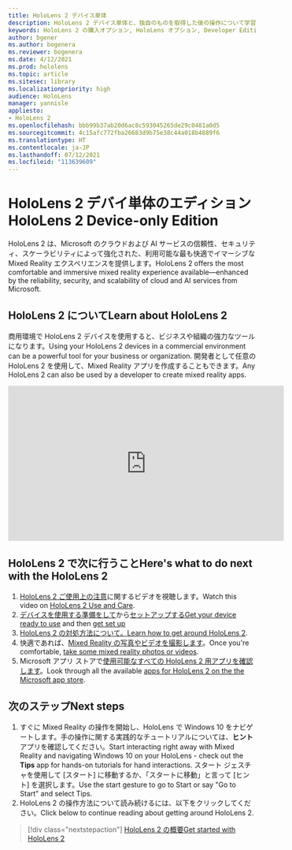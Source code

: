 ```yaml
---
title: HoloLens 2 デバイス単体
description: HoloLens 2 デバイス単体と、独自のものを取得した後の操作について学習します。
keywords: HoloLens 2 の購入オプション, HoloLens オプション, Developer Edition
author: bgener
ms.author: bogenera
ms.reviewer: bogenera
ms.date: 4/12/2021
ms.prod: hololens
ms.topic: article
ms.sitesec: library
ms.localizationpriority: high
audience: HoloLens
manager: yannisle
appliesto:
- HoloLens 2
ms.openlocfilehash: bbb99b37ab20d6ac8c593045265de29c0481a0d5
ms.sourcegitcommit: 4c15afc772fba26683d9b75e38c44a018b4889f6
ms.translationtype: HT
ms.contentlocale: ja-JP
ms.lasthandoff: 07/12/2021
ms.locfileid: "113639609"
---
```

# <a name="hololens-2-device-only-edition"></a><span data-ttu-id="cd84b-104">HoloLens 2 デバイ単体のエディション</span><span class="sxs-lookup"><span data-stu-id="cd84b-104">HoloLens 2 Device-only Edition</span></span>

<span data-ttu-id="cd84b-105">HoloLens 2 は、Microsoft のクラウドおよび AI サービスの信頼性、セキュリティ、スケーラビリティによって強化された、利用可能な最も快適でイマーシブな Mixed Reality エクスペリエンスを提供します。</span><span class="sxs-lookup"><span data-stu-id="cd84b-105">HoloLens 2 offers the most comfortable and immersive mixed reality experience available—enhanced by the reliability, security, and scalability of cloud and AI services from Microsoft.</span></span>

## <a name="learn-about-hololens-2"></a><span data-ttu-id="cd84b-106">HoloLens 2 について</span><span class="sxs-lookup"><span data-stu-id="cd84b-106">Learn about HoloLens 2</span></span>
<span data-ttu-id="cd84b-107">商用環境で HoloLens 2 デバイスを使用すると、ビジネスや組織の強力なツールになります。</span><span class="sxs-lookup"><span data-stu-id="cd84b-107">Using your HoloLens 2 devices in a commercial environment can be a powerful tool for your business or organization.</span></span> <span data-ttu-id="cd84b-108">開発者として任意の HoloLens 2 を使用して、Mixed Reality アプリを作成することもできます。</span><span class="sxs-lookup"><span data-stu-id="cd84b-108">Any HoloLens 2 can also be used by a developer to create mixed reality apps.</span></span>

<iframe width="560" height="315" src="https://www.youtube.com/embed/XwOnHqiNAeU" frameborder="0" allow="accelerometer; autoplay; clipboard-write; encrypted-media; gyroscope; picture-in-picture" allowfullscreen></iframe>

## <a name="heres-what-to-do-next-with-the-hololens-2"></a><span data-ttu-id="cd84b-109">HoloLens 2 で次に行うこと</span><span class="sxs-lookup"><span data-stu-id="cd84b-109">Here's what to do next with the HoloLens 2</span></span>

1. <span data-ttu-id="cd84b-110">[HoloLens 2 ご使用上の注意](/hololens/hololens2-maintenance##HoloLens-2-Use-and-Care)に関するビデオを視聴します。</span><span class="sxs-lookup"><span data-stu-id="cd84b-110">Watch this video on [HoloLens 2 Use and Care](/hololens/hololens2-maintenance##HoloLens-2-Use-and-Care).</span></span>
1. <span data-ttu-id="cd84b-111">[デバイスを使用する準備をして](/hololens/hololens2-setup)から[セットアップする](/hololens/hololens2-start)</span><span class="sxs-lookup"><span data-stu-id="cd84b-111">[Get your device ready to use](/hololens/hololens2-setup) and then [get set up](/hololens/hololens2-start)</span></span>
1. <span data-ttu-id="cd84b-112">[HoloLens 2 の対処方法について。](/hololens/holographic-home)</span><span class="sxs-lookup"><span data-stu-id="cd84b-112">[Learn how to get around HoloLens 2](/hololens/holographic-home).</span></span>
1. <span data-ttu-id="cd84b-113">快適であれば、[Mixed Reality の写真やビデオを撮影します](/hololens/holographic-photos-and-videos)。</span><span class="sxs-lookup"><span data-stu-id="cd84b-113">Once you're comfortable, [take some mixed reality photos or videos](/hololens/holographic-photos-and-videos).</span></span>
1. <span data-ttu-id="cd84b-114">Microsoft アプリ ストアで[使用可能なすべての HoloLens 2 用アプリを確認します](/hololens/holographic-store-apps)。</span><span class="sxs-lookup"><span data-stu-id="cd84b-114">Look through all the available [apps for HoloLens 2 on the the Microsoft app store](/hololens/holographic-store-apps).</span></span>

## <a name="next-steps"></a><span data-ttu-id="cd84b-115">次のステップ</span><span class="sxs-lookup"><span data-stu-id="cd84b-115">Next steps</span></span>

1. <span data-ttu-id="cd84b-116">すぐに Mixed Reality の操作を開始し、HoloLens で Windows 10 をナビゲートします。手の操作に関する実践的なチュートリアルについては、**ヒント** アプリを確認してください。</span><span class="sxs-lookup"><span data-stu-id="cd84b-116">Start interacting right away with Mixed Reality and navigating Windows 10 on your HoloLens - check out the **Tips** app for hands-on tutorials for hand interactions.</span></span> <span data-ttu-id="cd84b-117">スタート ジェスチャを使用して [スタート] に移動するか、「スタートに移動」と言って [ヒント] を選択します。</span><span class="sxs-lookup"><span data-stu-id="cd84b-117">Use the start gesture to go to Start or say "Go to Start" and select Tips.</span></span>
1. <span data-ttu-id="cd84b-118">HoloLens 2 の操作方法について読み続けるには、以下をクリックしてください。</span><span class="sxs-lookup"><span data-stu-id="cd84b-118">Click below to continue reading about getting around HoloLens 2.</span></span>

> [!div class="nextstepaction"]
> [<span data-ttu-id="cd84b-119">HoloLens 2 の概要</span><span class="sxs-lookup"><span data-stu-id="cd84b-119">Get started with HoloLens 2</span></span>](hololens2-basic-usage.md)